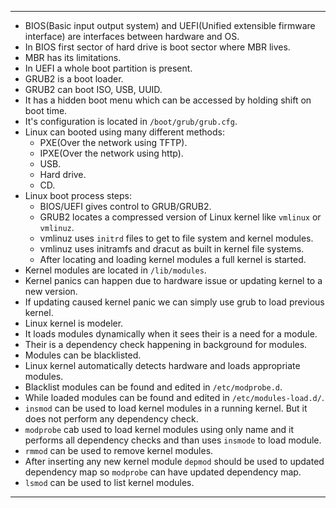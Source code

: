___
- BIOS(Basic input output system) and UEFI(Unified  extensible firmware interface) are interfaces between hardware and OS.
- In BIOS first sector of hard drive is boot sector where MBR lives. 
- MBR has its limitations.
- In UEFI a whole boot partition is present.
- GRUB2 is a boot loader.
- GRUB2 can boot ISO, USB, UUID.
- It has a hidden boot menu which can be accessed by holding shift on boot time.
- It's configuration is located in `/boot/grub/grub.cfg`.
- Linux can booted using many different methods:
	- PXE(Over the network using TFTP).
	- IPXE(Over the network using http).
	- USB.
	- Hard drive.
	- CD.
- Linux boot process steps:
	- BIOS/UEFI gives control to GRUB/GRUB2.
	- GRUB2 locates a compressed version of Linux kernel like `vmlinux` or `vmlinuz`.
	- vmlinuz uses `initrd` files to get to file system and kernel modules.
	- vmlinuz uses initramfs and dracut as built in kernel file systems.
	- After locating and loading kernel modules a full kernel is started.
- Kernel modules are located in `/lib/modules`.
- Kernel panics can happen due to hardware issue or updating kernel to a new version.
- If updating caused kernel panic we can simply use grub to load previous kernel.
- Linux kernel is modeler.
- It loads modules dynamically when it sees their is a need for a module.
- Their is a dependency check happening in background for modules.
- Modules can be blacklisted.
- Linux kernel automatically detects hardware and loads appropriate modules.
- Blacklist modules can be found and edited in `/etc/modprobe.d`.
- While loaded modules can be found and edited in `/etc/modules-load.d/`.
- `insmod` can be used to load kernel modules in a running kernel. But it does not perform any dependency check.
- `modprobe` cab used to load kernel modules using only name and it performs all dependency checks and than uses `insmode` to load module.
- `rmmod` can be used to remove kernel modules.
- After inserting any new kernel module `depmod` should be used to updated dependency map so `modprobe` can have updated dependency map.
- `lsmod` can be used to list kernel modules.
___
